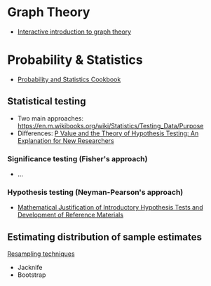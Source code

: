 # Graph Theory
- [Interactive introduction to graph theory](https://mrpandey.github.io/d3graphTheory/index.html)

# Probability & Statistics
- [Probability and Statistics Cookbook](http://statistics.zone/)


## Statistical testing
- Two main approaches: https://en.m.wikibooks.org/wiki/Statistics/Testing_Data/Purpose
- Differences: [P Value and the Theory of Hypothesis Testing: An Explanation for New Researchers](https://www.ncbi.nlm.nih.gov/pmc/articles/PMC2816758/#!po=34.2105)
### Significance testing (Fisher's approach)
- ...
### Hypothesis testing (Neyman-Pearson's approach)
- [Mathematical Justification of Introductory Hypothesis Tests and Development of Reference Materials](https://digitalcommons.usu.edu/cgi/viewcontent.cgi?httpsredir=1&article=1014&context=gradreports)

## Estimating distribution of sample estimates
[Resampling techniques](https://en.wikipedia.org/wiki/Resampling_(statistics)#)
- Jacknife
- Bootstrap
